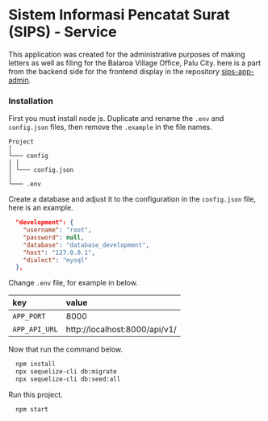 
# Sistem Informasi Pencatat Surat (SIPS) - Service
This application was created for the administrative purposes of making letters as well as filing for the Balaroa Village Office, Palu City. here is a part from the backend side for the frontend display in the repository [sips-app-admin](https://github.com/fandi-ahmad/sips-app-admin).

### Installation
First you must install node js. Duplicate and rename the `.env` and `config.json` files, then remove the `.example` in the file names.

``` 
Project
│
└─── config
│ │ 
│ └─── config.json
│
└─── .env
```

Create a database and adjust it to the configuration in the `config.json` file, here is an example.

``` json
  "development": {
    "username": "root",
    "password": null,
    "database": "database_development",
    "host": "127.0.0.1",
    "dialect": "mysql"
  },
```

Change `.env` file, for example in below.

| key           | value                         |
| :--------     | :---------------------------- |
| `APP_PORT`    | 8000                          |
| `APP_API_URL` | http://localhost:8000/api/v1/ |

Now that run the command below.

``` bash
  npm install
  npx sequelize-cli db:migrate
  npx sequelize-cli db:seed:all
```

Run this project.
```
  npm start
```






